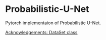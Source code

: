 # Probabilistic-U-Net
Pytorch implementaion of Probabilistic U-Net.

[Acknowledgements: DataSet class](https://github.com/stefanknegt/Probabilistic-Unet-Pytorch/blob/master/load_LIDC_data.py)

